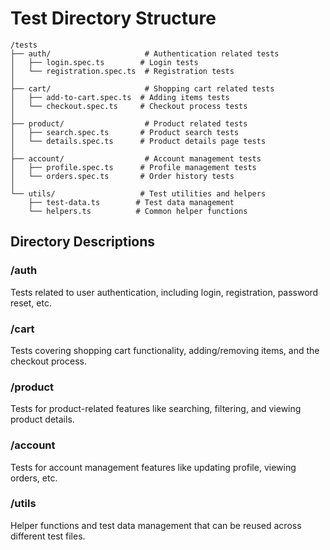 # Test Directory Structure

```
/tests
├── auth/                     # Authentication related tests
│   ├── login.spec.ts        # Login tests
│   └── registration.spec.ts  # Registration tests
│
├── cart/                     # Shopping cart related tests
│   ├── add-to-cart.spec.ts  # Adding items tests
│   └── checkout.spec.ts     # Checkout process tests
│
├── product/                  # Product related tests
│   ├── search.spec.ts       # Product search tests
│   └── details.spec.ts      # Product details page tests
│
├── account/                  # Account management tests
│   ├── profile.spec.ts      # Profile management tests
│   └── orders.spec.ts       # Order history tests
│
└── utils/                   # Test utilities and helpers
    ├── test-data.ts        # Test data management
    └── helpers.ts          # Common helper functions
```

## Directory Descriptions

### /auth
Tests related to user authentication, including login, registration, password reset, etc.

### /cart
Tests covering shopping cart functionality, adding/removing items, and the checkout process.

### /product
Tests for product-related features like searching, filtering, and viewing product details.

### /account
Tests for account management features like updating profile, viewing orders, etc.

### /utils
Helper functions and test data management that can be reused across different test files.
